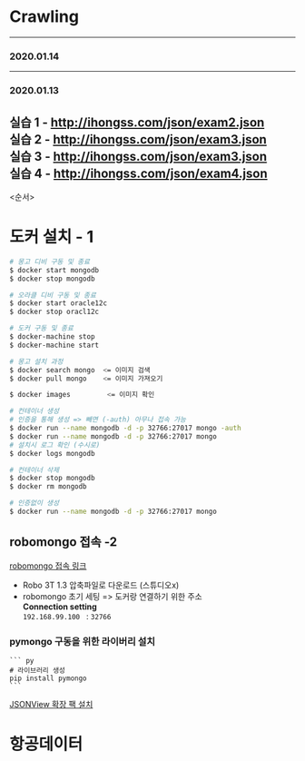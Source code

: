 # Crawling
---
### 2020.01.14

---
### 2020.01.13
실습 1 - http://ihongss.com/json/exam2.json     
실습 2 - http://ihongss.com/json/exam3.json     
실습 3 - http://ihongss.com/json/exam3.json    
실습 4 - http://ihongss.com/json/exam4.json    
---
<순서>
# 도커 설치 - 1
```bash
# 몽고 디비 구동 및 종료
$ docker start mongodb
$ docker stop mongodb

# 오라클 디비 구동 및 종료
$ docker start oracle12c
$ docker stop oracl12c

# 도커 구동 및 종료
$ docker-machine stop
$ docker-machine start
```
```bash
# 몽고 설치 과정 
$ docker search mongo  <= 이미지 검색
$ docker pull mongo    <= 이미지 가져오기

$ docker images         <= 이미지 확인 

# 컨테이너 생성
# 인증을 통해 생성 => 빼면 (-auth) 아무나 접속 가능 
$ docker run --name mongodb -d -p 32766:27017 mongo -auth   
$ docker run --name mongodb -d -p 32766:27017 mongo   
# 설치시 로그 확인 (수시로)
$ docker logs mongodb         

# 컨테이너 삭제
$ docker stop mongodb
$ docker rm mongodb

# 인증없이 생성
$ docker run --name mongodb -d -p 32766:27017 mongo

```

## robomongo 접속 -2  
[robomongo 접속 링크](https://robomongo.org/download)     
- Robo 3T 1.3 압축파일로 다운로드 (스튜디오x)     
- robomongo 초기 세팅 => 도커랑 연결하기 위한 주소     
**Connection setting**       
```192.168.99.100 ``` : ```32766```     


### pymongo 구동을 위한 라이버리 설치 

    ``` py
    # 라이브러리 생성 
    pip install pymongo
    ```

[JSONView 확장 팩 설치 ](https://chrome.google.com/webstore/detail/jsonview/chklaanhfefbnpoihckbnefhakgolnmc?utm_source=chrome-ntp-icon)



# 항공데이터 